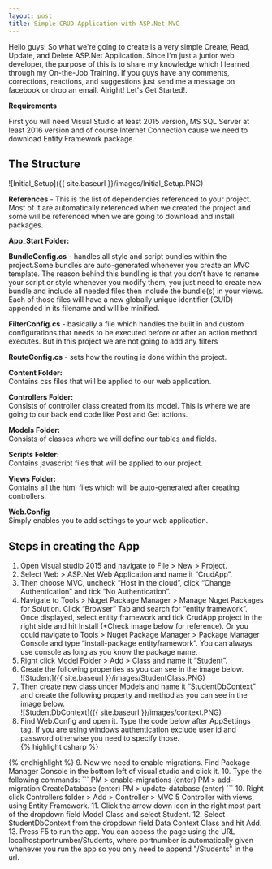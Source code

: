 ```yaml
---
layout: post
title: Simple CRUD Application with ASP.Net MVC
---
```


Hello guys! So what we're going to create is a very simple Create, Read, Update, and Delete ASP.Net Application. Since I'm just a junior web developer, the purpose of this is to share my knowledge which I learned through my On-the-Job Training. If you guys have any comments, corrections, reactions, and suggestions just send me a message on facebook or drop an email. Alright! Let's Get Started!.

**Requirements**

First you will need Visual Studio at least 2015 version, MS SQL Server at least 2016 version and of course Internet Connection cause we need to download Entity Framework package.  
  
**The Structure**
----  
![Initial_Setup]({{ site.baseurl }}/images/Initial_Setup.PNG)

**References** - This is the list of dependencies referenced to your project. Most of it are automatically referenced when we created the project and some will be referenced when we are going to download and install packages.

**App_Start Folder:**

**BundleConfig.cs** - handles all style and script bundles within the project.Some bundles are auto-generated whenever you create an MVC template. The reason behind this bundling is that you don’t have to rename your script or style whenever you modify them, you just need to create new bundle and include all needed files then include the bundle(s) in your views. Each of those files will have a new globally unique identifier (GUID) appended in its filename and will be minified.

**FilterConfig.cs** - basically a file which handles the built in and custom configurations that needs to be executed before or after an action method executes. But in this project we are not going to add any filters

**RouteConfig.cs** - sets how the routing is done within the project.

**Content Folder:**  
Contains css files that will be applied to our web application.

**Controllers Folder:**  
Consists of controller class created from its model. This is where we are going to our back end code like Post and Get actions.

**Models Folder:**  
Consists of classes where we will define our tables and fields.

**Scripts Folder:**  
Contains javascript files that will be applied to our project.

**Views Folder:**  
Contains all the html files which will be auto-generated after creating controllers.

**Web.Config**  
Simply enables you to add settings to your web application.
  
  
**Steps in creating the App**  
----  
1.	Open Visual studio 2015 and navigate to File > New > Project. 
2.	Select Web > ASP.Net Web Application and name it “CrudApp”.
3.	Then choose MVC, uncheck “Host in the cloud”, click “Change Authentication” and tick “No Authentication”.
4.	Navigate to Tools > Nuget Package Manager > Manage Nuget Packages for Solution. Click “Browser” Tab and search for “entity framework”. Once displayed, select entity framework and tick CrudApp project in the right side and hit Install (*Check image below for reference). Or you could navigate to Tools > Nuget Package Manager > Package Manager Console and type “install-package entityframework”. You can always use console as long as you know the package name.
5.	Right click Model Folder > Add > Class and name it “Student”. 
6.	Create the following properties as you can see in the image below.  
![Student]({{ site.baseurl }}/images/StudentClass.PNG)  
7.	Then create new class under Models and name it “StudentDbContext” and create the following property and method as you can see in the image below.  
![StudentDbContext]({{ site.baseurl }}/images/context.PNG)  
8.  Find Web.Config and open it. Type the code below after AppSettings tag. If you are using windows authentication exclude user id and password otherwise you need to specify those.  
{% highlight csharp %}  
<connectionStrings>
    <add name="StudentDbContext" connectionString="data source=.\yoursqlserverinstance;initial catalog=StudentContext;user id=yourusernameiftheresany;password=yourpassiftheresany" providerName="System.Data.SqlClient"/>
</connectionStrings>  
{% endhighlight %}  
9. Now we need to enable migrations. Find Package Manager Console in the bottom left of visual studio and click it.  
10. Type the following commands:  
```
PM > enable-migrations (enter)
PM > add-migration CreateDatabase (enter)
PM > update-database (enter)
```  
10.  Right click Controllers folder > Add > Controller > MVC 5 Controller with views, using Entity Framework.  
11.  Click the arrow down icon in the right most part of the dropdown field Model Class and select Student.  
12.  Select StudentDbContext from the dropdown field Data Context Class and hit Add.
13.  Press F5 to run the app. You can access the page using the URL localhost:portnumber/Students, where portnumber is automatically given whenever you run the app so you only need to append "/Students" in the url.
